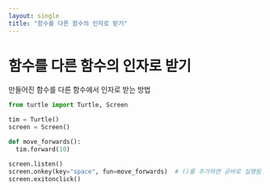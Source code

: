 ```yaml
---
layout: single
title: "함수를 다른 함수의 인자로 받기"
---
```


# 함수를 다른 함수의 인자로 받기

만들어진 함수를 다른 함수에서 인자로 받는 방법

```python
from turtle import Turtle, Screen

tim = Turtle()
screen = Screen()

def move_forwards():
  tim.forward(10)

screen.listen()
screen.onkey(key="space", fun=move_forwards)  # ()를 추가하면 곧바로 실행됨
screen.exitonclick()
```

